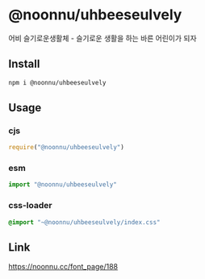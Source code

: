 # @noonnu/uhbeeseulvely
어비 슬기로운생활체 - 슬기로운 생활을 하는 바른 어린이가 되자

## Install
```sh
npm i @noonnu/uhbeeseulvely
```
## Usage
### cjs
```js
require("@noonnu/uhbeeseulvely")
```
### esm
```js
import "@noonnu/uhbeeseulvely"
```
### css-loader
```css
@import "~@noonnu/uhbeeseulvely/index.css"
```

## Link
https://noonnu.cc/font_page/188